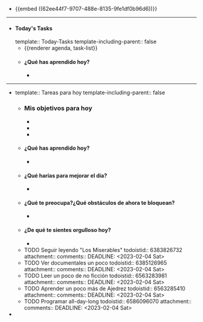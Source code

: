 - {{embed ((62ee44f7-9707-488e-8135-9fe1df0b96d6))}}
- ---
- #### Today's Tasks
  template:: Today-Tasks
  template-including-parent:: false
	- {{renderer agenda, task-list}}
	- #### ¿Qué has aprendido hoy?
		-
- ---
- template:: Tareas para hoy
  template-including-parent:: false
	- ### Mis objetivos para hoy
		-
		-
		-
	- #### ¿Qué has aprendido hoy?
		-
	- #### ¿Qué harías para mejorar el día?
		-
	- #### ¿Qué te preocupa?¿Qué obstáculos de ahora te bloquean?
		-
	- #### ¿De qué te sientes orgulloso hoy?
		-
	- TODO Seguir leyendo "Los Miserables"
	  todoistid:: 6383826732
	  attachment:: 
	  comments:: 
	  DEADLINE: <2023-02-04 Sat>
	- TODO Ver documentales un poco
	  todoistid:: 6385126965
	  attachment:: 
	  comments:: 
	  DEADLINE: <2023-02-04 Sat>
	- TODO Leer un poco de no ficción
	  todoistid:: 6563283981
	  attachment:: 
	  comments:: 
	  DEADLINE: <2023-02-04 Sat>
	- TODO Aprender un poco más de Ajedrez
	  todoistid:: 6563285410
	  attachment:: 
	  comments:: 
	  DEADLINE: <2023-02-04 Sat>
	- TODO Programar all-day-long
	  todoistid:: 6586096070
	  attachment:: 
	  comments:: 
	  DEADLINE: <2023-02-04 Sat>
-